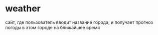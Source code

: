 # weather
сайт, где пользователь вводит название города, и получает прогноз погоды в этом городе на ближайшее время
